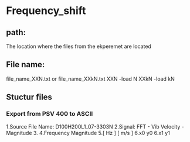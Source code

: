 # Frequency_shift
## path: 
The location where the files from the ekperemet are located
## File name:
file_name_XXN.txt or file_name_XXkN.txt
XXN   -load N
XXkN  -load kN

## Stuctur files
### Export from PSV 400 to ASCII

1.Source File Name:	D100H200L1_07-3303N
2.Signal:	FFT - Vib Velocity - Magnitude
3.
4.Frequency	Magnitude
5.[ Hz ]	[ m/s ]
6.x0	y0
6.x1	y1
